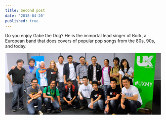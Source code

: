 ```yaml
---
title: Second post
date: '2018-04-20'
published: true
---
```


Do you enjoy Gabe the Dog? He is the immortal lead singer of Bork, a European band that does covers of popular pop songs from the 80s, 90s, and today.

![Image-Cover-1-1-e1464684943325.jpg](images/Image-Cover-1-1-e1464684943325.jpg)
